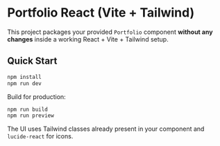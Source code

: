 # Portfolio React (Vite + Tailwind)

This project packages your provided `Portfolio` component **without any changes** inside a working React + Vite + Tailwind setup.

## Quick Start

```bash
npm install
npm run dev
```

Build for production:

```bash
npm run build
npm run preview
```

The UI uses Tailwind classes already present in your component and `lucide-react` for icons.
